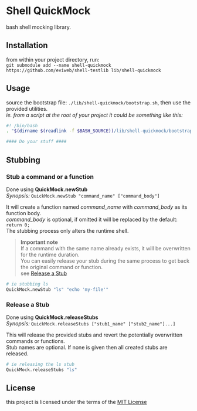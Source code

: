 Shell QuickMock
===============
bash shell mocking library.

Installation
------------
from within your project directory, run:    
`git submodule add --name shell-quickmock https://github.com/eviweb/shell-testlib lib/shell-quickmock`   

Usage
-----
source the bootstrap file: `./lib/shell-quickmock/bootstrap.sh`, then use the provided utilities.    
_ie. from a script at the root of your project it could be something like this:_    
```bash
#! /bin/bash
. "$(dirname $(readlink -f $BASH_SOURCE))/lib/shell-quickmock/bootstrap.sh"

#### Do your stuff ####
```
Stubbing
--------
### Stub a command or a function
Done using **QuickMock.newStub**    
_Synopsis:_ `QuickMock.newStub "command_name" ["command_body"]`

It will create a function named *command_name* with *command_body* as its function body.   
*command_body* is optional, if omitted it will be replaced by the default: `return 0;`   
The stubbing process only alters the runtime shell.
    
> **Important note**   
> If a command with the same name already exists, it will be overwritten for the runtime duration.    
> You can easily release your stub during the same process to get back the original command or function.    
> see [Release a Stub](#release-a-stub)     

```bash
# ie stubbing ls
QuickMock.newStub "ls" "echo 'my-file'"
```

### Release a Stub
Done using **QuickMock.releaseStubs**    
_Synopsis:_ `QuickMock.releaseStubs ["stub1_name" ["stub2_name"]...]`    


This will release the provided stubs and revert the potentially overwritten commands or functions.    
Stub names are optional. If none is given then all created stubs are released.    

```bash
# ie releasing the ls stub
QuickMock.releaseStubs "ls"
```

License
-------
this project is licensed under the terms of the [MIT License](/LICENSE)